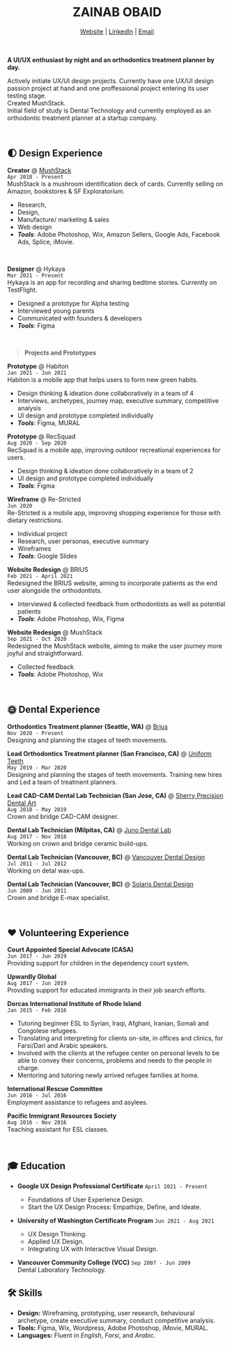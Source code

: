 # <center>ZAINAB OBAID</center>
<center>
  <a href="http://zazee.xyz">Website</a> | <a href="https://www.linkedin.com/in/zainab-obaid/">LinkedIn</a> | <a href="mailto:zainababdobaid@gmail.com">Email</a>
</center>
<br>
<br>

**A UI/UX enthusiast by night and an orthodontics treatment planner by day.** <br>

Actively initiate UX/UI design projects. Currently have one UX/UI design passion project at
hand and one proffessional project entering its user testing stage. <br>
Created MushStack.<br>
Initial field of study is Dental Technology and currently employed as an orthodontic treatment
planner at a startup company.

<br>

## 🌓 Design Experience

**Creator** @ [MushStack](https://www.mushstack.com/)<br>
`Apr 2018 - Present` <br>
MushStack is a mushroom identification deck of cards. Currently selling on Amazon,
bookstores & SF Exploratorium.
* Research,
* Design,
* Manufacture/ marketing & sales
* Web design
* ***Tools***: Adobe Photoshop, Wix, Amazon Sellers, Google Ads, Facebook Ads, Splice, iMovie.
<br>

**Designer** @ Hykaya<br>
`Mar 2021 - Present` <br>
Hykaya is an app for recording and sharing bedtime stories. Currently on TestFlight.
* Designed a prototype for Alpha testing
* Interviewed young parents
* Communicated with founders & developers 
* ***Tools***: Figma

<br>

> **Projects and Prototypes**

**Prototype** @ Habiton<br> 
`Jan 2021 - Jun 2021` <br>
Habiton is a mobile app that helps users to form new green habits.
* Design thinking & ideation done collaboratively in a team of 4
* Interviews, archetypes, journey map, executive summary, competitive analysis
* UI design and prototype completed individually
* ***Tools***: Figma, MURAL


**Prototype** @ RecSquad<br> 
`Aug 2020 - Sep 2020` <br>
RecSquad is a mobile app, improving outdoor recreational experiences for users.
* Design thinking & ideation done collaboratively in a team of 2
* UI design and prototype completed individually
* ***Tools***: Figma


**Wireframe** @ Re-Stricted <br> 
`Jun 2020` <br>
Re-Stricted is a mobile app, improving shopping experience for those with dietary restrictions.
* Individual project
* Research, user personas, executive summary
* Wireframes
* ***Tools***: Google Slides


**Website Redesign** @ BRIUS <br> 
`Feb 2021 - April 2021` <br>
Redesigned the BRIUS website, aiming to incorporate patients as the end user alongside the orthodontists.
* Interviewed & collected feedback from orthodontists as well as potential patients
* ***Tools***: Adobe Photoshop, Wix, Figma


**Website Redesign** @ MushStack <br> 
`Sep 2021 - Oct 2020` <br>
Redesigned the MushStack website, aiming to make the user journey more joyful and straightforward.
* Collected feedback
* ***Tools***: Adobe Photoshop, Wix



<br>

## 🌞 Dental Experience

**Orthodontics Treatment planner (Seattle, WA)** @ [Brius](https://brius.com/)<br>
`Nov 2020 - Present` <br>
Designing and planning the stages of teeth movements.

**Lead Orthodontics Treatment planner (San Francisco, CA)** @ [Uniform Teeth](https://www.uniformteeth.com/)<br>
`May 2019 - Mar 2020` <br>
Designing and planning the stages of teeth movements. Training new hires and Led a team of treatment planners.

**Lead CAD-CAM Dental Lab Technician (San Jose, CA)** @ [Sherry Precision Dental Art](https://sherryprecision.com/)<br>
`Aug 2018 - May 2019` <br>
Crown and bridge CAD-CAM designer.

**Dental Lab Technician (Milpitas, CA)** @ [Juno Dental Lab]()<br>
`Aug 2017 - Nov 2018` <br>
Working on crown and bridge ceramic build-ups.

**Dental Lab Technician (Vancouver, BC)** @ [Vancouver Dental Design]()<br>
`Jul 2011 - Jul 2012` <br>
Working on detal wax-ups.

**Dental Lab Technician (Vancouver, BC)** @ [Solaris Dental Design]()<br> 
`Jun 2009 - Jun 2011` <br>
Crown and bridge E-max specialist.


<br>

## ❤️ Volunteering Experience
**Court Appointed Special Advocate (CASA)**<br>
`Jun 2017 - Jun 2019` <br>
Providing support for children in the dependency court system.

**Upwardly Global**<br>
`Aug 2017 - Jun 2019` <br>
Providing support for educated immigrants in their job search efforts.

**Dorcas International Institute of Rhode Island**<br>
`Jan 2015 - Feb 2016` <br>
* Tutoring beginner ESL to Syrian, Iraqi, Afghani, Iranian, Somali and Congolese refugees. 
* Translating and interpreting for clients on-site, in offices and clinics, for Farsi/Dari and Arabic speakers. 
* Involved with the clients at the refugee center on personal levels to be able to convey their concerns, problems and needs to the people in charge. 
* Mentoring and tutoring newly arrived refugee families at home.

**International Rescue Committee** <br> 
`Jun 2016 - Jul 2016` <br>
Employment assistance to refugees and asylees.

**Pacific Immigrant Resources Society** <br>
`Aug 2016 - Nov 2016` <br>
Teaching assistant for ESL classes.


<br>

## 🎓 Education

- **Google UX Design Professional Certificate**  `April 2021 - Present`<br>
  - Foundations of User Experience Design.
  - Start the UX Design Process: Empathize, Define, and Ideate.

- **University of Washington Certificate Program** `Jun 2021 - Aug 2021` 
  - UX Design Thinking.
  - Applied UX Design.
  - Integrating UX with Interactive Visual Design. 

- **Vancouver Community College (VCC)** `Sep 2007 - Jun 2009`<br>
Dental Laboratory Technology.

## 🛠 Skills
* **Design:** Wireframing, prototyping, user research, behavioural archetype, create executive summary, conduct competitive analysis.
* **Tools:** Figma, Wix, Wordpress, Adobe Photoshop, iMovie, MURAL.
* **Languages:** Fluent in _English_, _Farsi_, and _Arabic_.
